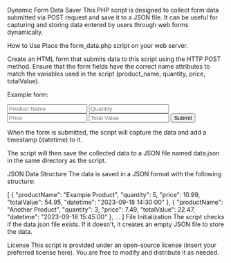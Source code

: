 Dynamic Form Data Saver
This PHP script is designed to collect form data submitted via POST request and save it to a JSON file. It can be useful for capturing and storing data entered by users through web forms dynamically.

How to Use
Place the form_data.php script on your web server.

Create an HTML form that submits data to this script using the HTTP POST method. Ensure that the form fields have the correct name attributes to match the variables used in the script (product_name, quantity, price, totalValue).

Example form:
<form action="form_data.php" method="POST">
    <input type="text" name="product_name" placeholder="Product Name">
    <input type="number" name="quantity" placeholder="Quantity">
    <input type="number" name="price" placeholder="Price">
    <input type="number" name="totalValue" placeholder="Total Value">
    <button type="submit">Submit</button>
</form>

When the form is submitted, the script will capture the data and add a timestamp (datetime) to it.

The script will then save the collected data to a JSON file named data.json in the same directory as the script.

JSON Data Structure
The data is saved in a JSON format with the following structure:

[
    {
        "productName": "Example Product",
        "quantity": 5,
        "price": 10.99,
        "totalValue": 54.95,
        "datetime": "2023-09-18 14:30:00"
    },
    {
        "productName": "Another Product",
        "quantity": 3,
        "price": 7.49,
        "totalValue": 22.47,
        "datetime": "2023-09-18 15:45:00"
    },
    ...
]
File Initialization
The script checks if the data.json file exists. If it doesn't, it creates an empty JSON file to store the data.

License
This script is provided under an open-source license (insert your preferred license here). You are free to modify and distribute it as needed.
